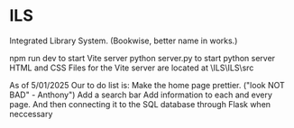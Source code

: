 # ILS
Integrated Library System. (Bookwise, better name in works.)


npm run dev to start Vite server
python server.py to start python server
HTML and CSS Files for the Vite server are located at \ILS\ILS\src

As of 5/01/2025 Our to do list is:
Make the home page prettier. ("look NOT BAD" - Anthony") Add a search bar
Add information to each and every page. And then connecting it to the SQL database through Flask when neccessary
